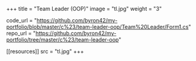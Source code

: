 +++
title = "Team Leader (OOP)"
image = "tl.jpg"
weight = "3"

code_url = "https://github.com/byron42/my-portfolio/blob/master/c%23/team-leader-oop/Team%20Leader/Form1.cs"
repo_url = "https://github.com/byron42/my-portfolio/tree/master/c%23/team-leader-oop"

[[resources]]
src = "tl.jpg"
+++


